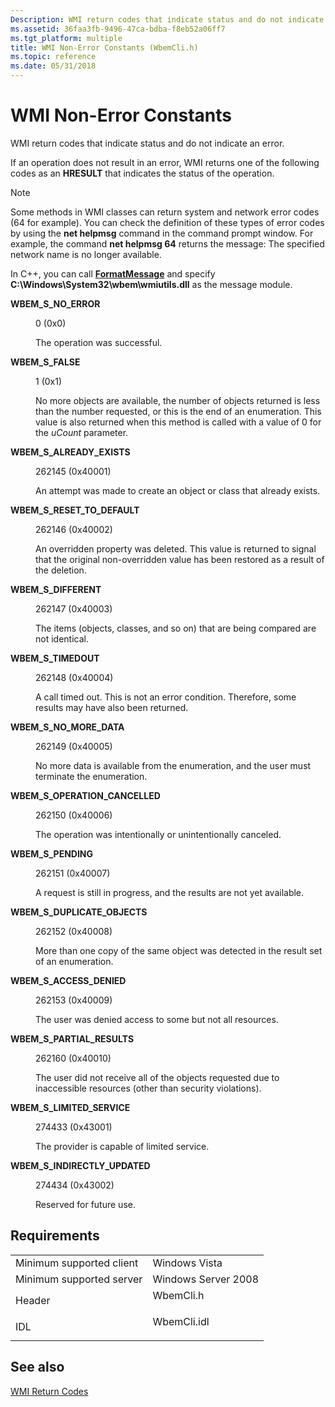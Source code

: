 ```yaml
---
Description: WMI return codes that indicate status and do not indicate an error.
ms.assetid: 36faa3fb-9496-47ca-bdba-f8eb52a06ff7
ms.tgt_platform: multiple
title: WMI Non-Error Constants (WbemCli.h)
ms.topic: reference
ms.date: 05/31/2018
---
```


# WMI Non-Error Constants

WMI return codes that indicate status and do not indicate an error.

If an operation does not result in an error, WMI returns one of the following codes as an **HRESULT** that indicates the status of the operation.

> [!Note]  
> Some methods in WMI classes can return system and network error codes (64 for example). You can check the definition of these types of error codes by using the **net helpmsg** command in the command prompt window. For example, the command **net helpmsg 64** returns the message: The specified network name is no longer available.

 

In C++, you can call [**FormatMessage**](https://docs.microsoft.com/windows/desktop/api/winbase/nf-winbase-formatmessage) and specify **C:\\Windows\\System32\\wbem\\wmiutils.dll** as the message module.

<dl> <dt>

<span id="WBEM_S_NO_ERROR"></span><span id="wbem_s_no_error"></span>**WBEM\_S\_NO\_ERROR**
</dt> <dd> <dl> <dt>

0 (0x0)
</dt> <dt>



The operation was successful.


</dt> </dl> </dd> <dt>

<span id="WBEM_S_FALSE"></span><span id="wbem_s_false"></span>**WBEM\_S\_FALSE**
</dt> <dd> <dl> <dt>

1 (0x1)
</dt> <dt>



No more objects are available, the number of objects returned is less than the number requested, or this is the end of an enumeration. This value is also returned when this method is called with a value of 0 for the *uCount* parameter.


</dt> </dl> </dd> <dt>

<span id="WBEM_S_ALREADY_EXISTS"></span><span id="wbem_s_already_exists"></span>**WBEM\_S\_ALREADY\_EXISTS**
</dt> <dd> <dl> <dt>

262145 (0x40001)
</dt> <dt>



An attempt was made to create an object or class that already exists.


</dt> </dl> </dd> <dt>

<span id="WBEM_S_RESET_TO_DEFAULT"></span><span id="wbem_s_reset_to_default"></span>**WBEM\_S\_RESET\_TO\_DEFAULT**
</dt> <dd> <dl> <dt>

262146 (0x40002)
</dt> <dt>



An overridden property was deleted. This value is returned to signal that the original non-overridden value has been restored as a result of the deletion.


</dt> </dl> </dd> <dt>

<span id="WBEM_S_DIFFERENT"></span><span id="wbem_s_different"></span>**WBEM\_S\_DIFFERENT**
</dt> <dd> <dl> <dt>

262147 (0x40003)
</dt> <dt>



The items (objects, classes, and so on) that are being compared are not identical.


</dt> </dl> </dd> <dt>

<span id="WBEM_S_TIMEDOUT"></span><span id="wbem_s_timedout"></span>**WBEM\_S\_TIMEDOUT**
</dt> <dd> <dl> <dt>

262148 (0x40004)
</dt> <dt>



A call timed out. This is not an error condition. Therefore, some results may have also been returned.


</dt> </dl> </dd> <dt>

<span id="WBEM_S_NO_MORE_DATA"></span><span id="wbem_s_no_more_data"></span>**WBEM\_S\_NO\_MORE\_DATA**
</dt> <dd> <dl> <dt>

262149 (0x40005)
</dt> <dt>



No more data is available from the enumeration, and the user must terminate the enumeration.


</dt> </dl> </dd> <dt>

<span id="WBEM_S_OPERATION_CANCELLED"></span><span id="wbem_s_operation_cancelled"></span>**WBEM\_S\_OPERATION\_CANCELLED**
</dt> <dd> <dl> <dt>

262150 (0x40006)
</dt> <dt>



The operation was intentionally or unintentionally canceled.


</dt> </dl> </dd> <dt>

<span id="WBEM_S_PENDING"></span><span id="wbem_s_pending"></span>**WBEM\_S\_PENDING**
</dt> <dd> <dl> <dt>

262151 (0x40007)
</dt> <dt>



A request is still in progress, and the results are not yet available.


</dt> </dl> </dd> <dt>

<span id="WBEM_S_DUPLICATE_OBJECTS"></span><span id="wbem_s_duplicate_objects"></span>**WBEM\_S\_DUPLICATE\_OBJECTS**
</dt> <dd> <dl> <dt>

262152 (0x40008)
</dt> <dt>



More than one copy of the same object was detected in the result set of an enumeration.


</dt> </dl> </dd> <dt>

<span id="WBEM_S_ACCESS_DENIED"></span><span id="wbem_s_access_denied"></span>**WBEM\_S\_ACCESS\_DENIED**
</dt> <dd> <dl> <dt>

262153 (0x40009)
</dt> <dt>



The user was denied access to some but not all resources.


</dt> </dl> </dd> <dt>

<span id="WBEM_S_PARTIAL_RESULTS"></span><span id="wbem_s_partial_results"></span>**WBEM\_S\_PARTIAL\_RESULTS**
</dt> <dd> <dl> <dt>

262160 (0x40010)
</dt> <dt>



The user did not receive all of the objects requested due to inaccessible resources (other than security violations).


</dt> </dl> </dd> <dt>

<span id="WBEM_S_LIMITED_SERVICE"></span><span id="wbem_s_limited_service"></span>**WBEM\_S\_LIMITED\_SERVICE**
</dt> <dd> <dl> <dt>

274433 (0x43001)
</dt> <dt>



The provider is capable of limited service.


</dt> </dl> </dd> <dt>

<span id="WBEM_S_INDIRECTLY_UPDATED"></span><span id="wbem_s_indirectly_updated"></span>**WBEM\_S\_INDIRECTLY\_UPDATED**
</dt> <dd> <dl> <dt>

274434 (0x43002)
</dt> <dt>



Reserved for future use.


</dt> </dl> </dd> </dl>

## Requirements



|                                     |                                                                                        |
|-------------------------------------|----------------------------------------------------------------------------------------|
| Minimum supported client<br/> | Windows Vista<br/>                                                               |
| Minimum supported server<br/> | Windows Server 2008<br/>                                                         |
| Header<br/>                   | <dl> <dt>WbemCli.h</dt> </dl>   |
| IDL<br/>                      | <dl> <dt>WbemCli.idl</dt> </dl> |



## See also

<dl> <dt>

[WMI Return Codes](wmi-return-codes.md)
</dt> </dl>

 

 




